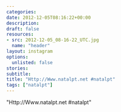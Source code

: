 ```yaml
---
categories:
date: 2012-12-05T08:16:22+00:00
description:
draft: false
resources:
- src: 2012-12-05_08-16-22_UTC.jpg
  name: "header"
layout: instagram
options:
  unlisted: false
stories:
subtitle:
title: "Http://Www.natalpt.net #natalpt"
tags: ["natalpt"]
---
```


"Http://Www.natalpt.net #natalpt"
